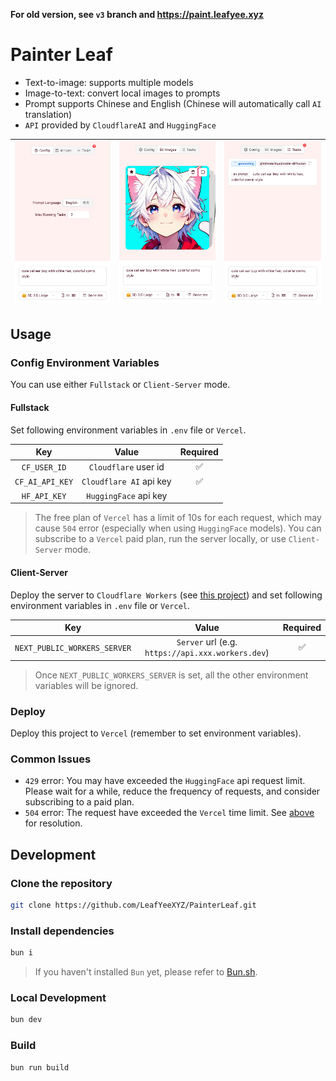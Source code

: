 **For old version, see `v3` branch and <https://paint.leafyee.xyz>**

# Painter Leaf

- Text-to-image: supports multiple models
- Image-to-text: convert local images to prompts
- Prompt supports Chinese and English (Chinese will automatically call `AI` translation)
- `API` provided by `CloudflareAI` and `HuggingFace`

| ![](./readme/1.jpg) | ![](./readme/2.jpg) | ![](./readme/3.jpg) |
| :---: | :---: | :---: |

## Usage

### Config Environment Variables

You can use either `Fullstack` or `Client-Server` mode.

#### Fullstack

Set following environment variables in `.env` file or `Vercel`.

| Key | Value | Required |
| :---: | :---: | :---: |
| `CF_USER_ID` | `Cloudflare` user id | ✅ |
| `CF_AI_API_KEY` | `Cloudflare AI` api key | ✅ |
| `HF_API_KEY` | `HuggingFace` api key |  |

> The free plan of `Vercel` has a limit of 10s for each request, which may cause `504` error (especially when using `HuggingFace` models). You can subscribe to a `Vercel` paid plan, run the server locally, or use `Client-Server` mode. <span id="vervel-limit-resolution"></span>

#### Client-Server

Deploy the server to `Cloudflare Workers` (see [this project](https://github.com/LeafYeeXYZ/MyAPIs)) and set following environment variables in `.env` file or `Vercel`.

| Key | Value | Required |
| :---: | :---: | :---: |
| `NEXT_PUBLIC_WORKERS_SERVER` | `Server` url (e.g. `https://api.xxx.workers.dev`) | ✅ |

> Once `NEXT_PUBLIC_WORKERS_SERVER` is set, all the other environment variables will be ignored.

### Deploy

Deploy this project to `Vercel` (remember to set environment variables).

### Common Issues

- `429` error: You may have exceeded the `HuggingFace` api request limit. Please wait for a while, reduce the frequency of requests, and consider subscribing to a paid plan.
- `504` error: The request have exceeded the `Vercel` time limit. See [above](#vervel-limit-resolution) for resolution.

## Development

### Clone the repository

```bash
git clone https://github.com/LeafYeeXYZ/PainterLeaf.git
```

### Install dependencies

```bash
bun i
```

> If you haven't installed `Bun` yet, please refer to [Bun.sh](https://bun.sh).

### Local Development

```bash
bun dev
```

### Build

```bash
bun run build
```
